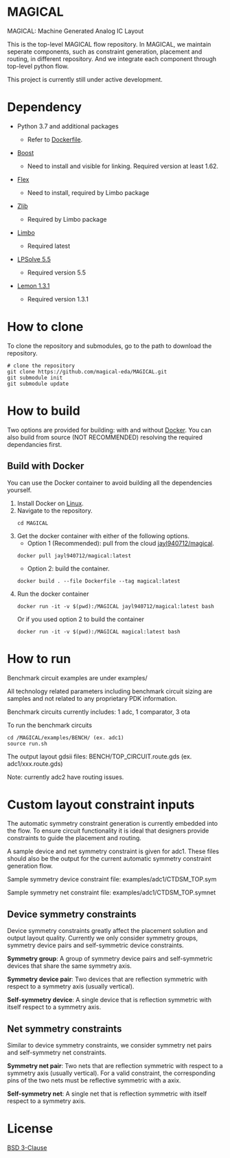 # MAGICAL #

MAGICAL: Machine Generated Analog IC Layout

This is the top-level MAGICAL flow repository. In MAGICAL, we maintain seperate components, such as constraint generation, placement and routing, in different repository. And we integrate each component through top-level python flow.

This project is currently still under active development.

# Dependency #

- Python 3.7 and additional packages
    - Refer to [Dockerfile](https://github.com/magical-eda/MAGICAL/blob/docker/Dockerfile).

- [Boost](https://www.boost.org)
    - Need to install and visible for linking. Required version at least 1.62.

- [Flex](https://github.com/westes/flex)
    - Need to install, required by Limbo package

- [Zlib](https://www.zlib.net)
    - Required by Limbo package

- [Limbo](https://github.com/limbo018/Limbo)
    - Required latest

- [LPSolve 5.5](http://lpsolve.sourceforge.net/5.5/)
    - Required version 5.5

- [Lemon 1.3.1](https://lemon.cs.elte.hu/trac/lemon)
    - Required version 1.3.1


# How to clone #

To clone the repository and submodules, go to the path to download the repository. 
```
# clone the repository 
git clone https://github.com/magical-eda/MAGICAL.git
git submodule init
git submodule update
```

# How to build #

Two options are provided for building: with and without [Docker](https://hub.docker.com). You can also build from source (NOT RECOMMENDED) resolving the required dependancies first.

## Build with Docker

You can use the Docker container to avoid building all the dependencies yourself. 
1. Install Docker on [Linux](https://docs.docker.com/install/).
2. Navigate to the repository. 
    ```
    cd MAGICAL
    ```
3. Get the docker container with either of the following options. 
    - Option 1 (Recommended): pull from the cloud  [jayl940712/magical](https://hub.docker.com/r/jayl940712/magical). 
    ```
    docker pull jayl940712/magical:latest
    ```
    - Option 2: build the container. 
    ```
    docker build . --file Dockerfile --tag magical:latest
    ```
4. Run the docker container
    ```
    docker run -it -v $(pwd):/MAGICAL jayl940712/magical:latest bash
    ```
    Or if you used option 2 to build the container
    ```
    docker run -it -v $(pwd):/MAGICAL magical:latest bash
    ```
# How to run #

Benchmark circuit examples are under examples/

All technology related parameters including benchmark circuit sizing are samples and not related to any proprietary PDK information.

Benchmark circuits currently includes:
1 adc, 1 comparator, 3 ota

To run the benchmark circuits
```
cd /MAGICAL/examples/BENCH/ (ex. adc1)
source run.sh
```

The output layout gdsii files: BENCH/TOP_CIRCUIT.route.gds (ex. adc1/xxx.route.gds)

Note: currently adc2 have routing issues.

# Custom layout constraint inputs #

The automatic symmetry constraint generation is currently embedded into the flow. To ensure circuit functionality it is ideal that designers provide  constraints to guide the placement and routing. 

A sample device and net symmetry constraint is given for adc1. These files should also be the output for the current automatic symmetry constraint generation flow.

Sample symmetry device constraint file:
examples/adc1/CTDSM_TOP.sym

Sample symmetry net constraint file:
examples/adc1/CTDSM_TOP.symnet

## Device symmetry constraints

Device symmetry constraints greatly affect the placement solution and output layout quality. Currently we only consider symmetry groups, symmetry device pairs and self-symmetric device constraints.

**Symmetry group**: A group of symmetry device pairs and self-symmetric devices that share the same symmetry axis.

**Symmetry device pair**: Two devices that are reflection symmetric with respect to a symmetry axis (usually vertical).

**Self-symmetry device**: A single device that is reflection symmetric with itself respect to a symmetry axis.

## Net symmetry constraints

Similar to device symmetry constraints, we consider symmetry net pairs and self-symmetry net constraints. 

**Symmetry net pair**: Two nets that are reflection symmetric with respect to a symmetry axis (usually vertical). For a valid constraint, the corresponding pins of the two nets must be reflective symmetric with a axix.

**Self-symmetry net**: A single net that is reflection symmetric with itself respect to a symmetry axis.

# License #
[BSD 3-Clause](https://github.com/magical-eda/MAGICAL/blob/master/LICENSE)
